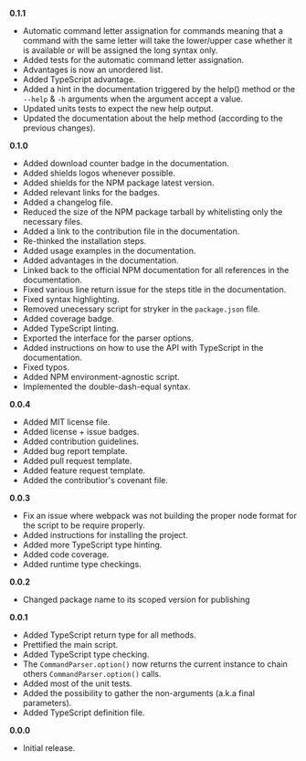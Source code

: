 **0.1.1**
- Automatic command letter assignation for commands meaning that a command with the same letter will take the lower/upper case whether it is available or will be assigned the long syntax only.
- Added tests for the automatic command letter assignation.
- Advantages is now an unordered list.
- Added TypeScript advantage.
- Added a hint in the documentation triggered by the help() method or the `--help` & `-h` arguments when the argument accept a value.
- Updated units tests to expect the new help output.
- Updated the documentation about the help method (according to the previous changes).

**0.1.0**
- Added download counter badge in the documentation.
- Added shields logos whenever possible.
- Added shields for the NPM package latest version.
- Added relevant links for the badges.
- Added a changelog file.
- Reduced the size of the NPM package tarball by whitelisting only the necessary files.
- Added a link to the contribution file in the documentation.
- Re-thinked the installation steps.
- Added usage examples in the documentation.
- Added advantages in the documentation.
- Linked back to the official NPM documentation for all references in the documentation.
- Fixed various line return issue for the steps title in the documentation.
- Fixed syntax highlighting.
- Removed unecessary script for stryker in the `package.json` file.
- Added coverage badge.
- Added TypeScript linting.
- Exported the interface for the parser options.
- Added instructions on how to use the API with TypeScript in the documentation.
- Fixed typos.
- Added NPM environment-agnostic script.
- Implemented the double-dash-equal syntax.

**0.0.4**
- Added MIT license file.
- Added license + issue badges.
- Added contribution guidelines.
- Added bug report template.
- Added pull request template.
- Added feature request template.
- Added the contributior's covenant file.

**0.0.3**
- Fix an issue where webpack was not building the proper node format for the script to be require properly.
- Added instructions for installing the project.
- Added more TypeScript type hinting.
- Added code coverage.
- Added runtime type checkings.

**0.0.2**
- Changed package name to its scoped version for publishing

**0.0.1**
- Added TypeScript return type for all methods.
- Prettified the main script.
- Added TypeScript type checking.
- The `CommandParser.option()` now returns the current instance to chain others `CommandParser.option()` calls.
- Added most of the unit tests.
- Added the possibility to gather the non-arguments (a.k.a final parameters).
- Added TypeScript definition file.


**0.0.0**
- Initial release.
